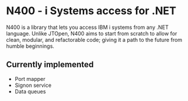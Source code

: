 # N400 - i Systems access for .NET

N400 is a library that lets you access IBM i systems from any .NET language.
Unlike JTOpen, N400 aims to start from scratch to allow for clean, modular, and
refactorable code; giving it a path to the future from humble beginnings.

## Currently implemented

* Port mapper
* Signon service
* Data queues